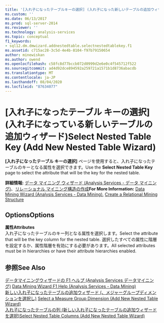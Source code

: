 ```yaml
---
title: '[入れ子になったテーブルキーの選択] (入れ子になった新しいテーブルの追加ウィザード) |Microsoft Docs'
ms.custom: ''
ms.date: 06/13/2017
ms.prod: sql-server-2014
ms.reviewer: ''
ms.technology: analysis-services
ms.topic: conceptual
f1_keywords:
- sql12.dm.dmwizard.addnestedtable.selectnestedtablekey.f1
ms.assetid: c715ac28-3c5d-4e4b-8104-f97b79150654
author: minewiskan
ms.author: owend
ms.openlocfilehash: c58fc8d77bccb072d0999d2e6e0c4f545712f522
ms.sourcegitcommit: ad4d92dce894592a259721a1571b1d8736abacdb
ms.translationtype: MT
ms.contentlocale: ja-JP
ms.lasthandoff: 08/04/2020
ms.locfileid: "87634077"
---
```

# <a name="select-nested-table-key-add-new-nested-table-wizard"></a><span data-ttu-id="42a21-102">[入れ子になったテーブル キーの選択] (入れ子になっている新しいテーブルの追加ウィザード)</span><span class="sxs-lookup"><span data-stu-id="42a21-102">Select Nested Table Key (Add New Nested Table Wizard)</span></span>
  <span data-ttu-id="42a21-103">**[入れ子になったテーブル キーの選択]** ページを使用すると、入れ子になったテーブルのキーとなる属性を選択できます。</span><span class="sxs-lookup"><span data-stu-id="42a21-103">Use the **Select Nested Table Key** page to select the attribute that will be the key for the nested table.</span></span>  
  
 <span data-ttu-id="42a21-104">**詳細情報:** [データ マイニング ウィザード &#40;Analysis Services - データ マイニング&#41;](data-mining/data-mining-wizard-analysis-services-data-mining.md)、[リレーショナル マイニング構造の作成](data-mining/create-a-relational-mining-structure.md)</span><span class="sxs-lookup"><span data-stu-id="42a21-104">**For More Information:** [Data Mining Wizard &#40;Analysis Services - Data Mining&#41;](data-mining/data-mining-wizard-analysis-services-data-mining.md), [Create a Relational Mining Structure](data-mining/create-a-relational-mining-structure.md)</span></span>  
  
## <a name="options"></a><span data-ttu-id="42a21-105">Options</span><span class="sxs-lookup"><span data-stu-id="42a21-105">Options</span></span>  
 <span data-ttu-id="42a21-106">**属性**</span><span class="sxs-lookup"><span data-stu-id="42a21-106">**Attributes**</span></span>  
 <span data-ttu-id="42a21-107">入れ子になったテーブルのキー列となる属性を選択します。</span><span class="sxs-lookup"><span data-stu-id="42a21-107">Select the attribute that will be the key column for the nested table.</span></span> <span data-ttu-id="42a21-108">選択したすべての属性に階層を設定するか、属性階層を有効にする必要があります。</span><span class="sxs-lookup"><span data-stu-id="42a21-108">All selected attributes must be in hierarchies or have their attribute hierarchies enabled.</span></span>  
  
## <a name="see-also"></a><span data-ttu-id="42a21-109">参照</span><span class="sxs-lookup"><span data-stu-id="42a21-109">See Also</span></span>  
 <span data-ttu-id="42a21-110">[データマイニングウィザードの F1 ヘルプ &#40;Analysis Services データマイニング&#41;](data-mining-wizard-f1-help-analysis-services-data-mining.md) </span><span class="sxs-lookup"><span data-stu-id="42a21-110">[Data Mining Wizard F1 Help &#40;Analysis Services - Data Mining&#41;](data-mining-wizard-f1-help-analysis-services-data-mining.md) </span></span>  
 <span data-ttu-id="42a21-111">[新しい入れ子になったテーブルの追加ウィザード &#40;、メジャーグループディメンションを選択し&#41;](select-a-measure-group-dimension-add-new-nested-table-wizard.md) </span><span class="sxs-lookup"><span data-stu-id="42a21-111">[Select a Measure Group Dimension &#40;Add New Nested Table Wizard&#41;](select-a-measure-group-dimension-add-new-nested-table-wizard.md) </span></span>  
 [<span data-ttu-id="42a21-112">入れ子になったテーブルの列 &#40;新しい入れ子になったテーブルの追加ウィザードを選択&#41;</span><span class="sxs-lookup"><span data-stu-id="42a21-112">Select Nested Table Columns &#40;Add New Nested Table Wizard&#41;</span></span>](select-nested-table-columns-add-new-nested-table-wizard.md)  
  
  
